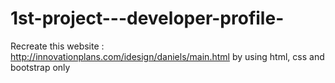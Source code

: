 # 1st-project---developer-profile-
Recreate this website : http://innovationplans.com/idesign/daniels/main.html by using html, css and bootstrap only 
